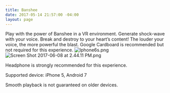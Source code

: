 ```yaml
---
title: Banshee
date: 2017-05-14 21:57:00 -04:00
layout: page
---
```


Play with the power of Banshee in a VR environment. Generate shock-wave with your voice. Break and destroy to your heart’s content! The louder your voice, the more powerful the blast.
Google Cardboard is recommended but not required for this experience.
![Iphone6s.png](/uploads/Iphone6s.png)
![Screen Shot 2017-06-08 at 2.44.11 PM.png](/uploads/Screen%20Shot%202017-06-08%20at%202.44.11%20PM.png)




Headphone is strongly recommended for this experience.

Supported device: iPhone 5, Android 7

Smooth playback is not guaranteed on older devices.
